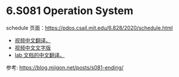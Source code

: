 # 6.S081 Operation System

schedule 页面：https://pdos.csail.mit.edu/6.828/2020/schedule.html

* [视频中文翻译。](https://www.bilibili.com/video/BV19k4y1C7kA)
* [视频中文文字版](https://mit-public-courses-cn-translatio.gitbook.io/mit6-s081/)
* [lab 文档的中文翻译。](https://github.com/duguosheng/6.S081-All-in-one)

参考: https://blog.miigon.net/posts/s081-ending/

